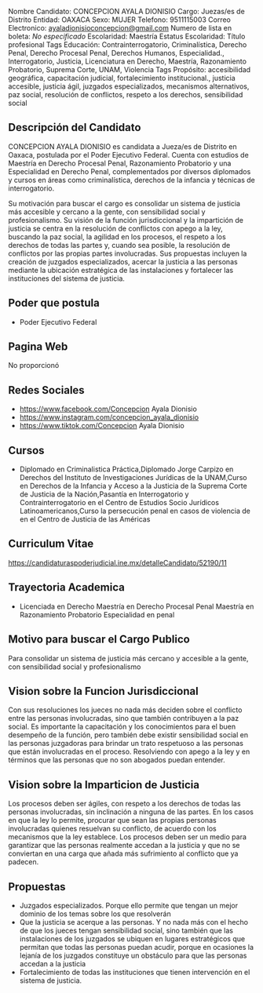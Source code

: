 Nombre Candidato: CONCEPCION AYALA DIONISIO
Cargo: Juezas/es de Distrito
Entidad: OAXACA
Sexo: MUJER
Telefono: 9511115003
Correo Electronico: ayaladionisioconcepcion@gmail.com
Numero de lista en boleta: *No especificado*
Escolaridad: Maestría
Estatus Escolaridad: Título profesional
Tags Educación: Contrainterrogatorio, Criminalística, Derecho Penal, Derecho Procesal Penal, Derechos Humanos, Especialidad., Interrogatorio, Justicia, Licenciatura en Derecho, Maestría, Razonamiento Probatorio, Suprema Corte, UNAM, Violencia
Tags Propósito: accesibilidad geográfica, capacitación judicial, fortalecimiento institucional., justicia accesible, justicia ágil, juzgados especializados, mecanismos alternativos, paz social, resolución de conflictos, respeto a los derechos, sensibilidad social


## Descripción del Candidato 

CONCEPCION AYALA DIONISIO es candidata a Jueza/es de Distrito en Oaxaca, postulada por el Poder Ejecutivo Federal. Cuenta con estudios de Maestría en Derecho Procesal Penal, Razonamiento Probatorio y una Especialidad en Derecho Penal, complementados por diversos diplomados y cursos en áreas como criminalística, derechos de la infancia y técnicas de interrogatorio. 

Su motivación para buscar el cargo es consolidar un sistema de justicia más accesible y cercano a la gente, con sensibilidad social y profesionalismo.  Su visión de la función jurisdiccional y la impartición de justicia se centra en la resolución de conflictos con apego a la ley, buscando la paz social, la agilidad en los procesos, el respeto a los derechos de todas las partes y, cuando sea posible, la resolución de conflictos por las propias partes involucradas. Sus propuestas incluyen la creación de juzgados especializados, acercar la justicia a las personas mediante la ubicación estratégica de las instalaciones y fortalecer las instituciones del sistema de justicia.


## Poder que postula

- Poder Ejecutivo Federal


## Pagina Web

No proporcionó


## Redes Sociales

- https://www.facebook.com/Concepcion Ayala Dionisio
- https://www.instagram.com/concepcion_ayala_dionisio
- https://www.tiktok.com/Concepcion Ayala Dionisio


## Cursos

- Diplomado en Criminalistica Práctica,Diplomado  Jorge Carpizo en Derechos  del Instituto de Investigaciones Jurídicas de la UNAM,Curso en Derechos de la Infancia y Acceso a la Justicia de la Suprema Corte de Justicia de la Nación,Pasantía en Interrogatorio y Contrainterrogatorio en el Centro de Estudios Socio Jurídicos Latinoamericanos,Curso  la persecución penal en casos de violencia de  en el Centro de Justicia de las Américas


## Curriculum Vitae

https://candidaturaspoderjudicial.ine.mx/detalleCandidato/52190/11


## Trayectoria Academica

- Licenciada en Derecho Maestría en Derecho Procesal Penal Maestría en Razonamiento Probatorio Especialidad en penal


## Motivo para buscar el Cargo Publico

Para consolidar un sistema de justicia más cercano y accesible a la gente, con sensibilidad social y profesionalismo


## Vision sobre la Funcion Jurisdiccional

Con sus resoluciones los jueces no nada más deciden sobre el conflicto entre las personas involucradas, sino que también contribuyen a la paz social. Es importante la capacitación y los conocimientos para el buen desempeño de la función, pero también debe existir sensibilidad social en las personas juzgadoras para brindar un trato respetuoso a las personas que están involucradas en el proceso. Resolviendo con apego a la ley y en términos que las personas que no son abogados puedan entender.


## Vision sobre la Imparticion de Justicia

Los procesos deben ser ágiles, con respeto a los derechos de todas las personas involucradas, sin inclinación a ninguna de las partes. En los casos en que la ley lo permite, procurar que sean las propias personas involucradas quienes resuelvan su conflicto, de acuerdo con los mecanismos que la ley establece. Los procesos deben ser un medio para garantizar que las personas realmente accedan a la justicia y que no se conviertan en una carga que añada más sufrimiento al conflicto que ya padecen.


## Propuestas

- Juzgados especializados. Porque ello permite que tengan un mejor dominio de los temas sobre los que resolverán
- Que la justicia se acerque a las personas. Y no nada más con el hecho de que los jueces tengan sensibilidad social, sino también que las instalaciones de los juzgados se ubiquen en lugares estratégicos que permitan que todas las personas puedan acudir, porque en ocasiones la lejanía de los juzgados constituye un obstáculo para que las personas accedan a la justicia
- Fortalecimiento de todas las instituciones que tienen intervención en el sistema de justicia.

